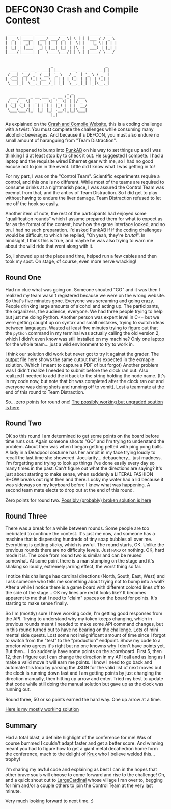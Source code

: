 # DEFCON30 Crash and Compile Contest

```
 ____  _____ _____ ____ ___  _   _   _____  ___  
|  _ \| ____|  ___/ ___/ _ \| \ | | |___ / / _ \ 
| | | |  _| | |_ | |  | | | |  \| |   |_ \| | | |
| |_| | |___|  _|| |__| |_| | |\  |  ___) | |_| |
|____/|_____|_|   \____\___/|_| \_| |____/ \___/ 
                                                 

                    _                       _ 
  ___ _ __ __ _ ___| |__     __ _ _ __   __| |
 / __| '__/ _` / __| '_ \   / _` | '_ \ / _` |
| (__| | | (_| \__ \ | | | | (_| | | | | (_| |
 \___|_|  \__,_|___/_| |_|  \__,_|_| |_|\__,_|
                                              
                           _ _      
  ___ ___  _ __ ___  _ __ (_) | ___ 
 / __/ _ \| '_ ` _ \| '_ \| | |/ _ \
| (_| (_) | | | | | | |_) | | |  __/
 \___\___/|_| |_| |_| .__/|_|_|\___|
                    |_|             

```

As explained on the [Crash and Compile Website](https://crashandcompile.org/), this is a
coding challenge with a twist. You must complete the challenges while consuming many alcoholic
beverages. And because it's DEFCON, you must also endure no small amount of haranguing
from "Team Distraction".

Just happened to bump into [PunkAB](https://twitter.com/punk_ab) on his way to set things
up and I was thinking I'd at least stop by to check it out. He suggested I compete. I had
a laptop and the requisite wired Ethernet gear with me, so I had no good excuse not to join
in the event. Little did I know what I was getting in to!

For my part, I was on the "Control Team". Scientific experiments require a control, and
this one is no different. While most of the teams are required to consume drinks at a
nightmarish pace, I was assured the Control Team was exempt from that, and the antics of
Team Distraction. So I did get to play without having to endure the liver damage. Team
Distraction refused to let me off the hook so easily.

Another item of note, the rest of the participants had enjoyed some "qualification rounds"
which I assume prepared them for what to expect as far as the format of the contest, how
how the game interface looked, and so on. I had no such preparation. I'd asked PunkAB if
if the coding challenges would be difficult, to which he replied, "Oh yeah, they're _brutal_".
In hindsight, I think this is true, and maybe he was also trying to warn me about the
wild ride that went along with it.

So, I showed up at the place and time, helped run a few cables and then took my spot. On
stage, of course, even more nerve wracking!

## Round One

Had no clue what was going on. Someone shouted "GO" and it was then I realized my team
wasn't registered because we were on the wrong website. So that's five minutes gone.
Everyone was screaming and going crazy. People drinking large amounts of alcohol and
acting up. The participants, the organizers, the audience, everyone. We had three people
trying to help but just me doing Python. Another person was expert level in C++ but we
were getting caught up on syntax and small mistakes, trying to switch ideas between
languages. Wasted at least five minutes trying to figure out that the `python` command
in my terminal was actually calling the old version 2, which I didn't even know was
still installed on my machine? Only one laptop for the whole team... just a wild
environment to try to work in.

I think our solution did work but never got to try it against the grader.
The [output](round1/output.txt) file here shows the same output that is expected
in the exmaple solution. (Which I meant to capture a PDF of but forgot) Another problem was
I didn't realize I needed to submit before the clock ran out. Also realized I needed
to add the `N` back to the string holding the node name. (It's in my code now, but
note that bit was completed after the clock ran out and everyone was doing shots
and running off to vomit). Lost a teammate at the end of this round to Team Distraction.

So... zero points for round one! [The possibly working but ungraded soution is here](round1/nodes.py)

## Round Two

OK so this round I am determined to get some points on the board before time runs out.
Again someone shouts "GO" and I'm trying to understand the problem. About then was
when I began getting pelted with ping pong balls. A lady in a Deadpool costume
has her armpit in my face trying loudly to recall the last time she showered. Jocularity...
debauchery... just madness. I'm forgetting and trying to look up things I've done easily
every day so many times in the past. Can't figure out what the directions are saying?
It's just about starting to make sense, when suddenly a LITERAL FASHION SHOW breaks out
right then and there. Lucky my water had a lid because it was sideways on my keyboard
before I knew what was happening. A second team mate elects to drop out at the end of
this round.

Zero points for round two. [Possibly (probably) broken solution is here](round2/api.py)

## Round Three

There was a break for a while between rounds. Some people are too inebriated to
continue the contest. It's just me now, and someone has a machine that is dispensing
hundreds of tiny soap bubbles all over me. Everything is getting sticky, which is
awful. The round starts, OK. Unlike the previous rounds there are no difficulty
levels. Just `HARD` or nothing. OK, hard mode it is. The code from round two is
similar and can be reused somewhat. At some point there is a man stomping on the
stage and it's shaking so loudly, extremely jarring effect, the worst thing so far.

I notice this challenge has cardinal directions (North, South, East, West) and
I ask someone who tells me something about trying not to bump into a wall? After
a while I notice there is a game board with different colored lines off to the
side of the stage... OK my lines are red it looks like? It becomes apparent to me
that I need to "claim" spaces on the board for points. It's starting to make sense
finally.

So I'm (mostly) sure I have working code, I'm getting good responses from the API.
Trying to understand why my token keeps changing, which in previous rounds meant
I needed to make some API command changes, but in this round turned out to have
no bearing on the challenge. Lots of mini mental side quests. Lost some
not insignificant amount of time since I forgot to switch from the "test" to the
"production" endpoint.  Show my code to a proctor who agrees it's right but
no one knowns why I don't have points yet. But then... I do suddenly have some
points on the scoreboard. First 5, then 12, then I figure out I can change the
direction in my API call and as long as I make a valid move it will earn me
points. I know I need to go back and automate this loop by parsing the JSON for
the valid list of next moves but the clock is running down fast and I am getting
points by just changing the direction manually, then hitting up arrow and enter.
Tried my best to update that code while still doing the manual solution but gave
up as the clock was running out.

Round three, 50 or so points earned the hard way. One up arrow at a time.

[Here is my mostly working solution](round3/arena.py)

## Summary

Had a total blast, a definite highlight of the conference for me! Was of course bummed
I couldn't adapt faster and get a better score. And winning meant you had to figure
how to get a giant metal decahedron home form the conference, much to the delight
of [Krux](https://twitter.com/krux) who I believe welded this... trophy!

I'm sharing my awful code and explaining as best I can in the hopes that other brave
souls will choose to come forward and rise to the challenge! Oh, and a quick shout
out to [LargeCardinal](https://twitter.com/LargeCardinal) whose village I
ran over to, begging for him and/or a couple others to join the Control Team at the
very last minute.


Very much looking forward to next time. :)
